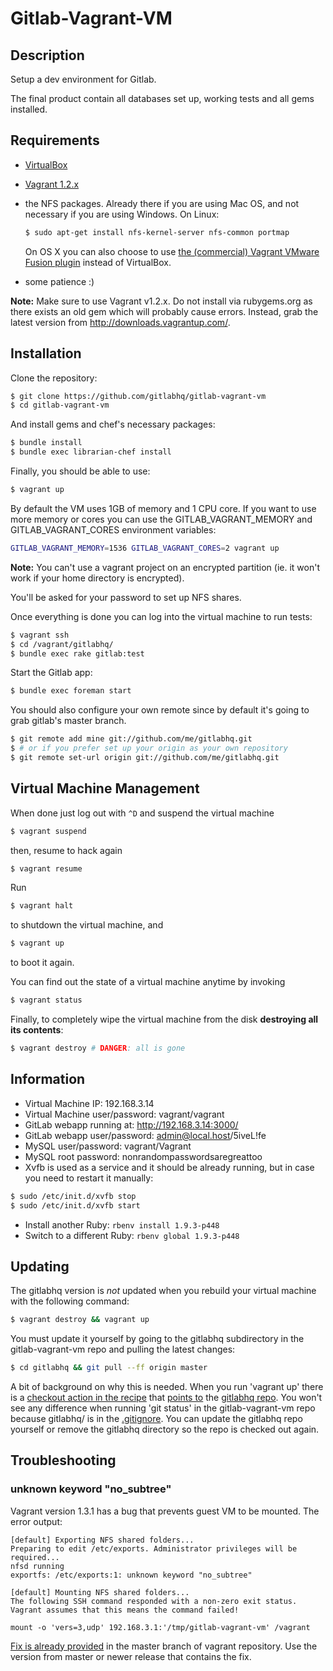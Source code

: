 Gitlab-Vagrant-VM
=================

Description
-----------

Setup a dev environment for Gitlab.

The final product contain all databases set up, working tests and all gems
installed.

Requirements
------------

* [VirtualBox](https://www.virtualbox.org)
* [Vagrant 1.2.x](http://vagrantup.com)
* the NFS packages. Already there if you are using Mac OS, and
  not necessary if you are using Windows. On Linux:

    ```bash
    $ sudo apt-get install nfs-kernel-server nfs-common portmap
    ```
    On OS X you can also choose to use [the (commercial) Vagrant VMware Fusion plugin](http://www.vagrantup.com/vmware) instead of VirtualBox.

* some patience :)

**Note:** Make sure to use Vagrant v1.2.x. Do not install via rubygems.org as there exists an old gem
which will probably cause errors. Instead, grab the latest version from http://downloads.vagrantup.com/.

Installation
------------

Clone the repository:

```bash
$ git clone https://github.com/gitlabhq/gitlab-vagrant-vm
$ cd gitlab-vagrant-vm
```

And install gems and chef's necessary packages:

```bash
$ bundle install
$ bundle exec librarian-chef install
```

Finally, you should be able to use:

```bash
$ vagrant up
```

By default the VM uses 1GB of memory and 1 CPU core. If you want to use more memory or cores you can use the GITLAB_VAGRANT_MEMORY and GITLAB_VAGRANT_CORES environment variables:
```bash
GITLAB_VAGRANT_MEMORY=1536 GITLAB_VAGRANT_CORES=2 vagrant up
```

**Note:**
You can't use a vagrant project on an encrypted partition (ie. it won't work if your home directory is encrypted).

You'll be asked for your password to set up NFS shares.

Once everything is done you can log into the virtual machine to run tests:

```bash
$ vagrant ssh
$ cd /vagrant/gitlabhq/
$ bundle exec rake gitlab:test
```

Start the Gitlab app:
```bash
$ bundle exec foreman start
```

You should also configure your own remote since by default it's going to grab
gitlab's master branch.

```bash
$ git remote add mine git://github.com/me/gitlabhq.git
$ # or if you prefer set up your origin as your own repository
$ git remote set-url origin git://github.com/me/gitlabhq.git
```

Virtual Machine Management
--------------------------

When done just log out with `^D` and suspend the virtual machine

```bash
$ vagrant suspend
```

then, resume to hack again

```bash
$ vagrant resume
```

Run

```bash
$ vagrant halt
```

to shutdown the virtual machine, and

```bash
$ vagrant up
```

to boot it again.

You can find out the state of a virtual machine anytime by invoking

```bash
$ vagrant status
```

Finally, to completely wipe the virtual machine from the disk **destroying all its contents**:

```bash
$ vagrant destroy # DANGER: all is gone
```

Information
-----------

* Virtual Machine IP: 192.168.3.14
* Virtual Machine user/password: vagrant/vagrant
* GitLab webapp running at: http://192.168.3.14:3000/
* GitLab webapp user/password: admin@local.host/5iveL!fe
* MySQL user/password: vagrant/Vagrant
* MySQL root password: nonrandompasswordsaregreattoo
* Xvfb is used as a service and it should be already running, but in case you
  need to restart it manually:

```bash
$ sudo /etc/init.d/xvfb stop
$ sudo /etc/init.d/xvfb start
```


* Install another Ruby: `rbenv install 1.9.3-p448`
* Switch to a different Ruby: `rbenv global 1.9.3-p448`

Updating
---------------

The gitlabhq version is _not_ updated when you rebuild your virtual machine with the following command:

```bash
$ vagrant destroy && vagrant up
```

You must update it yourself by going to the gitlabhq subdirectory in the gitlab-vagrant-vm repo and pulling the latest changes:

```bash
$ cd gitlabhq && git pull --ff origin master
```

A bit of background on why this is needed. When you run 'vagrant up' there is a [checkout action in the recipe](https://github.com/gitlabhq/gitlab-vagrant-vm/blob/master/site-cookbooks/gitlab/recipes/vagrant.rb#L54) that [points to](https://github.com/gitlabhq/gitlab-vagrant-vm/blob/master/site-cookbooks/gitlab/attributes/vagrant.rb#L10) the [gitlabhq repo](https://github.com/gitlabhq/gitlabhq). You won't see any difference when running 'git status' in the gitlab-vagrant-vm repo because gitlabhq/ is in the [.gitignore](https://github.com/gitlabhq/gitlab-vagrant-vm/blob/master/.gitignore). You can update the gitlabhq repo yourself or remove the gitlabhq directory so the repo is checked out again.

Troubleshooting
---------------
### unknown keyword "no_subtree"

Vagrant version 1.3.1 has a bug that prevents guest VM to be mounted.
The error output:

```
[default] Exporting NFS shared folders...
Preparing to edit /etc/exports. Administrator privileges will be required...
nfsd running
exportfs: /etc/exports:1: unknown keyword "no_subtree"

[default] Mounting NFS shared folders...
The following SSH command responded with a non-zero exit status.
Vagrant assumes that this means the command failed!

mount -o 'vers=3,udp' 192.168.3.1:'/tmp/gitlab-vagrant-vm' /vagrant
```
[Fix is already provided](https://github.com/mitchellh/vagrant/pull/2156) in the master branch of vagrant repository. Use the version from master or newer release that contains the fix.

